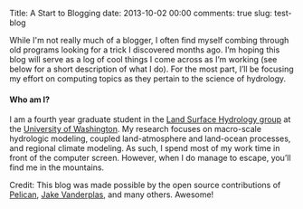 Title: A Start to Blogging
date: 2013-10-02 00:00
comments: true
slug: test-blog

While I'm not really much of a blogger, I often find myself combing through old programs looking for a trick I discovered months ago.  I’m hoping this blog will serve as a log of cool things I come across as I’m working (see below for a short description of what I do).  For the most part, I’ll be focusing my effort on computing topics as they pertain to the science of hydrology.

#### Who am I? ####
I am a fourth year graduate student in the [Land Surface Hydrology group]( http://www.hydro.washington.edu/) at the [University of Washington]( http://www.washington.edu/).  My research focuses on macro-scale hydrologic modeling, coupled land-atmosphere and land-ocean processes, and regional climate modeling.  As such, I spend most of my work time in front of the computer screen.  However, when I do manage to escape, you’ll find me in the mountains.

Credit:  This blog was made possible by the open source contributions of [Pelican]( http://getpelican.com/), [Jake Vanderplas]( http://jakevdp.github.io/), and many others.  Awesome!


